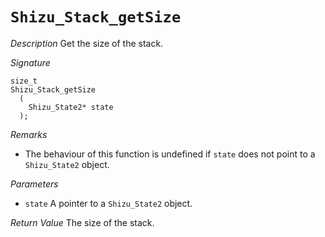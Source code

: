 # `Shizu_Stack_getSize`

*Description*
Get the size of the stack.

*Signature*
```
size_t
Shizu_Stack_getSize
  (
    Shizu_State2* state
  );
```

*Remarks*
- The behaviour of this function is undefined if `state` does not point to a `Shizu_State2` object.

*Parameters*
- `state` A pointer to a `Shizu_State2` object.

*Return Value*
The size of the stack.
